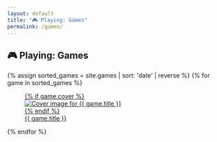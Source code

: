 ```yaml
---
layout: default
title: "🎮 Playing: Games"
permalink: /games/
---
```


<section class="grid grid-cols-1 gap-8 w-full">
  <h1 class="font-semibold text-4xl">🎮 Playing: Games</h1>
  <div class="grid grid-cols-1 sm:grid-cols-2 md:grid-cols-3 lg:grid-cols-4 gap-8">
    {% assign sorted_games = site.games | sort: 'date' | reverse %}
    {% for game in sorted_games %}
      <article>
        <a href="{{ game.link }}" class="no-underline">
          <figure class="flex flex-col gap-2 sm:gap-4 h-full">
            {% if game.cover %}
              <div class="aspect-[2/3] overflow-hidden rounded-md">
                <img class="w-full h-full object-cover transition duration-300 ease-in-out hover:scale-110" src="{{ game.cover }}" alt="Cover image for {{ game.title }}">
              </div>
            {% endif %}
            <figcaption class="text-sm sm:text-base font-semibold text-center">{{ game.title }}</figcaption>
          </figure>
        </a>
      </article>
    {% endfor %}
  </div>
</section>
